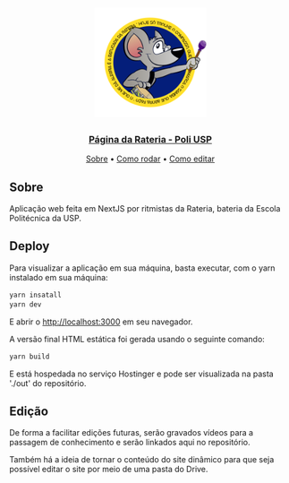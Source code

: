 
<h1 align="center" >
    <img alt="Rateria" width="200" title="#Piupiuwer" src="./public/images/logo-fundo-azul.svg" />
</h1>

<h3 align="center">
    <a href="https://www.rateria.com.br">Página da Rateria - Poli USP</a>
</h3>

<p align="center">
 <a href="#sobre">Sobre</a> •
 <a href="#deploy">Como rodar</a> •
 <a href="#edição">Como editar</a>
</p>


## Sobre

Aplicação web feita em NextJS por ritmistas da Rateria, bateria da Escola Politécnica da USP.


## Deploy

Para visualizar a aplicação em sua máquina, basta executar, com o yarn instalado em sua máquina:

```bash
yarn insatall
yarn dev
```

E abrir o [http://localhost:3000](http://localhost:3000) em seu navegador.

A versão final HTML estática foi gerada usando o seguinte comando:

```bash
yarn build
```

E está hospedada no serviço Hostinger e pode ser visualizada na pasta './out' do repositório.

## Edição

De forma a facilitar edições futuras, serão gravados vídeos para a passagem de conhecimento e serão linkados aqui no repositório.

Também há a ideia de tornar o conteúdo do site dinâmico para que seja possível editar o site por meio de uma pasta do Drive.
